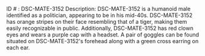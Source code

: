 ID # : DSC-MATE-3152
Description: DSC-MATE-3152 is a humanoid male identified as a politician, appearing to be in his mid-40s. DSC-MATE-3152 has orange stripes on their face resembling that of a tiger, making them easily recognizable in public. Additionally, DSC-MATE-3152 has red clown eyes and wears a purple cap with a headset. A pair of goggles can be found situated on DSC-MATE-3152's forehead along with a green cross earring on each ear.